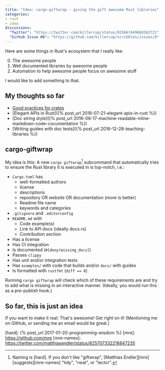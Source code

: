```yaml
---
title: "Idea: cargo-giftwrap - giving the gift awesome Rust libraries"
categories:
- rust
- idea
discussions:
  "Twitter": "https://twitter.com/killercup/status/825667449668382721"
  "Github Issue #8": "https://github.com/killercup/scribbles/issues/8"
---
```

Here are some things in Rust's ecosystem that I really like:

0. The awesome people
1. Well documented libraries by awesome people
2. Automation to help awesome people focus on awesome stuff

I would like to add something to that.

## My thoughts so far

- [Good practices for crates](https://pascalhertleif.de/artikel/good-practices-for-writing-rust-libraries/)
- [Elegant APIs in Rust]({% post_url 2016-07-21-elegant-apis-in-rust %})
- [Doc string style]({% post_url 2016-08-17-machine-readable-inline-markdown-code-cocumentation %})
- [Writing guides with doc tests]({% post_url 2016-12-28-teaching-libraries %})

## cargo-giftwrap

My idea is this: A new `cargo giftwrap`[^naming] subcommand that automatically tries to ensure the Rust library it is executed in is top-notch, i.e.:

- `Cargo.toml` has
	- well-formatted authors
	- license
	- descriptions
	- repository OR website OR documentation (more is better)
	- Readme file name
	- keywords and categories
- `.gitignore` and `.editorconfig`
- `README.md` with
	- Code example(s)
	- Link to API docs (ideally docs.rs)
	- Contribution section
- Has a license
- Has CI integration
- Is documented (`#[deny(missing_docs]`)
- Passes `clippy`
- Has unit and/or integration tests
- Has `examples/` with code that builds and/or `docs/` with guides
- Is formatted with `rustfmt` (`diff == 0`)

Running `cargo giftwrap` will check which of these requirements are and try to add what is missing in an interactive manner. (Ideally, you would run this as a pre-publish hook.)

## So far, this is just an idea

If you want to make it real: That's awesome! Get right on it! (Mentioning me on GitHub, or sending me an email would be great.)



[^naming]: Naming is [hard]. If you don't like "giftwrap", [Matthias Endler][mre] [suggests][mre-names] "tidy", "neat", or "lector".

[hard]: {% post_url 2017-01-20-programming-wisdom %}
[mre]: https://github.com/mre
[mre-names]: https://twitter.com/matthiasendler/status/825707332218847235
